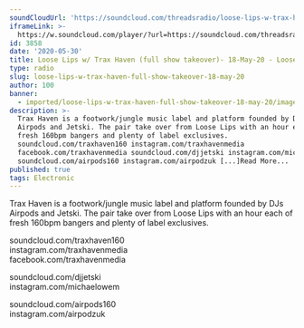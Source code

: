 ```yaml
---
soundCloudUrl: 'https://soundcloud.com/threadsradio/loose-lips-w-trax-haven-full-show-takeover'
iframeLink: >-
  https://w.soundcloud.com/player/?url=https://soundcloud.com/threadsradio/loose-lips-w-trax-haven-full-show-takeover?in=loose-lips123/sets/radioshows&color=00aabb&auto_play=false&hide_related=false&show_comments=true&show_user=true&show_reposts=false
id: 3858
date: '2020-05-30'
title: Loose Lips w/ Trax Haven (full show takeover)- 18-May-20 - Loose Lips
type: radio
slug: loose-lips-w-trax-haven-full-show-takeover-18-may-20
author: 100
banner:
  - imported/loose-lips-w-trax-haven-full-show-takeover-18-may-20/image3858.jpeg
description: >-
  Trax Haven is a footwork/jungle music label and platform founded by DJs
  Airpods and Jetski. The pair take over from Loose Lips with an hour each of
  fresh 160bpm bangers and plenty of label exclusives.
  soundcloud.com/traxhaven160 instagram.com/traxhavenmedia
  facebook.com/traxhavenmedia soundcloud.com/djjetski instagram.com/michaelowem
  soundcloud.com/airpods160 instagram.com/airpodzuk [...]Read More...
published: true
tags: Electronic
---
```

Trax Haven is a footwork/jungle music label and platform founded by DJs Airpods and Jetski. The pair take over from Loose Lips with an hour each of fresh 160bpm bangers and plenty of label exclusives.

soundcloud.com/traxhaven160  
instagram.com/traxhavenmedia  
facebook.com/traxhavenmedia

soundcloud.com/djjetski  
instagram.com/michaelowem

soundcloud.com/airpods160  
instagram.com/airpodzuk